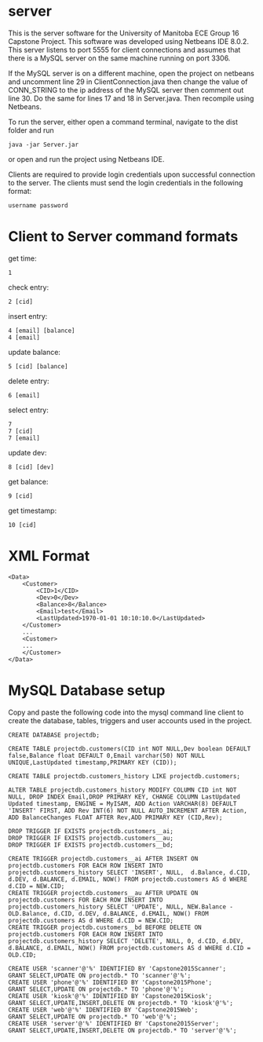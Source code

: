 # server 
This is the server software for the University of Manitoba ECE Group 16 Capstone Project. This software was developed using Netbeans IDE 8.0.2. This server listens to port 5555 for client connections and assumes that there is a MySQL server on the same machine running on port 3306. 

If the MySQL server is on a different machine, open the project on netbeans and uncomment line 29 in ClientConnection.java then change the value of CONN_STRING to the ip address of the MySQL server then comment out line 30. Do the same for lines 17 and 18 in Server.java. Then recompile using Netbeans.

To run the server, either open a command terminal, navigate to the dist folder and run

    java -jar Server.jar
or open and run the project using Netbeans IDE.

Clients are required to provide login credentials upon successful connection to the server. The clients must send the login credentials in the following format:

    username password


# Client to Server command formats
get time: 	

    1

check entry:	

    2 [cid]

insert entry:	

    4 [email] [balance]
	4 [email]
		
update balance:	

    5 [cid] [balance]
delete entry:	

    6 [email]

select entry:	

    7
    7 [cid]
  	7 [email]
		
		
update dev:	

    8 [cid] [dev]

get balance:	

    9 [cid]

get timestamp:	

    10 [cid]


# XML Format

    <Data>
    	<Customer>
    		<CID>1</CID>
    		<Dev>0</Dev>
    		<Balance>8</Balance>
    		<Email>test</Email>
    		<LastUpdated>1970-01-01 10:10:10.0</LastUpdated>
    	</Customer>
    	...
    	<Customer>
        ...
    	</Customer>
    </Data>

# MySQL Database setup
Copy and paste the following code into the mysql command line client to create the database, tables, triggers and user accounts used in the project.

    CREATE DATABASE projectdb;
    
    CREATE TABLE projectdb.customers(CID int NOT NULL,Dev boolean DEFAULT false,Balance float DEFAULT 0,Email varchar(50) NOT NULL UNIQUE,LastUpdated timestamp,PRIMARY KEY (CID));
    	
    CREATE TABLE projectdb.customers_history LIKE projectdb.customers;
    
    ALTER TABLE projectdb.customers_history MODIFY COLUMN CID int NOT NULL, DROP INDEX Email,DROP PRIMARY KEY, CHANGE COLUMN LastUpdated Updated timestamp, ENGINE = MyISAM, ADD Action VARCHAR(8) DEFAULT 'INSERT' FIRST, ADD Rev INT(6) NOT NULL AUTO_INCREMENT AFTER Action, ADD BalanceChanges FLOAT AFTER Rev,ADD PRIMARY KEY (CID,Rev);
    
    DROP TRIGGER IF EXISTS projectdb.customers__ai;
    DROP TRIGGER IF EXISTS projectdb.customers__au;
    DROP TRIGGER IF EXISTS projectdb.customers__bd;
    
    CREATE TRIGGER projectdb.customers__ai AFTER INSERT ON projectdb.customers FOR EACH ROW INSERT INTO projectdb.customers_history SELECT 'INSERT', NULL,  d.Balance, d.CID, d.DEV, d.BALANCE, d.EMAIL, NOW() FROM projectdb.customers AS d WHERE d.CID = NEW.CID;
    CREATE TRIGGER projectdb.customers__au AFTER UPDATE ON projectdb.customers FOR EACH ROW INSERT INTO projectdb.customers_history SELECT 'UPDATE', NULL, NEW.Balance - OLD.Balance, d.CID, d.DEV, d.BALANCE, d.EMAIL, NOW() FROM projectdb.customers AS d WHERE d.CID = NEW.CID;
    CREATE TRIGGER projectdb.customers__bd BEFORE DELETE ON projectdb.customers FOR EACH ROW INSERT INTO projectdb.customers_history SELECT 'DELETE', NULL, 0, d.CID, d.DEV, d.BALANCE, d.EMAIL, NOW() FROM projectdb.customers AS d WHERE d.CID = OLD.CID;
    
    CREATE USER 'scanner'@'%' IDENTIFIED BY 'Capstone2015Scanner';
    GRANT SELECT,UPDATE ON projectdb.* TO 'scanner'@'%';
    CREATE USER 'phone'@'%' IDENTIFIED BY 'Capstone2015Phone';
    GRANT SELECT,UPDATE ON projectdb.* TO 'phone'@'%';
    CREATE USER 'kiosk'@'%' IDENTIFIED BY 'Capstone2015Kiosk';
    GRANT SELECT,UPDATE,INSERT,DELETE ON projectdb.* TO 'kiosk'@'%';
    CREATE USER 'web'@'%' IDENTIFIED BY 'Capstone2015Web';
    GRANT SELECT,UPDATE ON projectdb.* TO 'web'@'%';
    CREATE USER 'server'@'%' IDENTIFIED BY 'Capstone2015Server';
    GRANT SELECT,UPDATE,INSERT,DELETE ON projectdb.* TO 'server'@'%';
